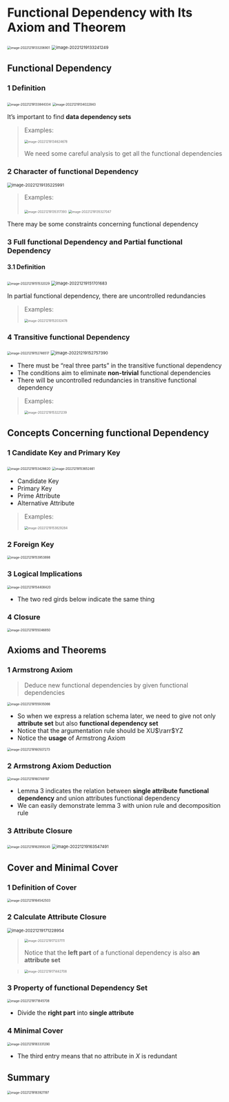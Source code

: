 # Functional Dependency with Its Axiom and Theorem

<img src="README.assets/image-20221219133206901.png" alt="image-20221219133206901" style="zoom:50%;" />

<img src="README.assets/image-20221219133241249.png" alt="image-20221219133241249" style="zoom:67%;" />

## Functional Dependency

### 1 Definition

<img src="README.assets/image-20221219133844334.png" alt="image-20221219133844334" style="zoom:50%;" />

<img src="README.assets/image-20221219134022843.png" alt="image-20221219134022843" style="zoom:50%;" />

It’s important to find **data dependency sets**

>   Examples:
>
>   <img src="README.assets/image-20221219134624678.png" alt="image-20221219134624678" style="zoom:50%;" />
>
>   We need some careful analysis to get all the functional dependencies

### 2 Character of functional Dependency

<img src="README.assets/image-20221219135225991.png" alt="image-20221219135225991" style="zoom:67%;" />

>   Examples:
>
>   <img src="README.assets/image-20221219135317393.png" alt="image-20221219135317393" style="zoom:50%;" />
>
>   <img src="README.assets/image-20221219135327047.png" alt="image-20221219135327047" style="zoom:50%;" />

There may be some constraints concerning functional dependency

### 3 Full functional Dependency and Partial functional Dependency

#### 3.1 Definition

<img src="README.assets/image-20221219151532029.png" alt="image-20221219151532029" style="zoom:50%;" />

<img src="README.assets/image-20221219151701683.png" alt="image-20221219151701683" style="zoom:67%;" />

In partial functional dependency, there are uncontrolled redundancies

>   Examples:
>
>   <img src="README.assets/image-20221219152032478.png" alt="image-20221219152032478" style="zoom:50%;" />

### 4 Transitive functional Dependency

<img src="README.assets/image-20221219152746517.png" alt="image-20221219152746517" style="zoom:50%;" />

<img src="README.assets/image-20221219152757390.png" alt="image-20221219152757390" style="zoom:67%;" />

-   There must be “real three parts” in the transitive functional dependency
-   The conditions aim to eliminate **non-trivial** functional dependencies
-   There will be uncontrolled redundancies in transitive functional dependency

>   Examples:
>
>   <img src="README.assets/image-20221219153221239.png" alt="image-20221219153221239" style="zoom:50%;" />

## Concepts Concerning functional Dependency

### 1 Candidate Key and Primary Key

<img src="README.assets/image-20221219153426620.png" alt="image-20221219153426620" style="zoom:50%;" />

<img src="README.assets/image-20221219153652461.png" alt="image-20221219153652461" style="zoom:50%;" />

-   Candidate Key
-   Primary Key
-   Prime Attribute
-   Alternative Attribute

>   Examples:
>
>   <img src="README.assets/image-20221219153829284.png" alt="image-20221219153829284" style="zoom:50%;" />

### 2 Foreign Key

<img src="README.assets/image-20221219153953898.png" alt="image-20221219153953898" style="zoom:50%;" />

### 3 Logical Implications

<img src="README.assets/image-20221219154408420.png" alt="image-20221219154408420" style="zoom:50%;" />

-   The two red girds below indicate the same thing

### 4 Closure

<img src="README.assets/image-20221219155046850.png" alt="image-20221219155046850" style="zoom:50%;" />

## Axioms and Theorems

### 1 Armstrong Axiom

>   Deduce new functional dependencies by given functional dependencies

<img src="README.assets/image-20221219155935066.png" alt="image-20221219155935066" style="zoom:50%;" />

-   So when we express a relation schema later, we need to give not only **attribute set** but also **functional dependency set**
-   Notice that the argumentation rule should be XU$\rarr$YZ
-   Notice the **usage** of Armstrong Axiom

<img src="README.assets/image-20221219160507273.png" alt="image-20221219160507273" style="zoom:50%;" />

### 2 Armstrong Axiom Deduction

<img src="README.assets/image-20221219160749197.png" alt="image-20221219160749197" style="zoom:50%;" />

-   Lemma 3 indicates the relation between **single attribute functional dependency** and union attributes functional dependency
-   We can easily demonstrate lemma 3 with union rule and decomposition rule

### 3 Attribute Closure

<img src="README.assets/image-20221219162959245.png" alt="image-20221219162959245" style="zoom:50%;" />

<img src="README.assets/image-20221219163547491.png" alt="image-20221219163547491" style="zoom:67%;" />

## Cover and Minimal Cover

### 1 Definition of Cover

<img src="README.assets/image-20221219164542503.png" alt="image-20221219164542503" style="zoom:50%;" />

### 2 Calculate Attribute Closure

<img src="README.assets/image-20221219171228954.png" alt="image-20221219171228954" style="zoom:67%;" />

>   <img src="README.assets/image-20221219171237111.png" alt="image-20221219171237111" style="zoom:50%;" />
>
>   Notice that the **left part** of a functional dependency is also **an attribute set**

>   <img src="README.assets/image-20221219171442708.png" alt="image-20221219171442708" style="zoom:50%;" />

### 3 Property of functional Dependency Set

<img src="README.assets/image-20221219171845708.png" alt="image-20221219171845708" style="zoom:50%;" />

-   Divide the **right part** into **single attribute**

### 4 Minimal Cover

<img src="README.assets/image-20221219183331290.png" alt="image-20221219183331290" style="zoom:50%;" />

-   The third entry means that no attribute in $X$ is redundant

## Summary

<img src="README.assets/image-20221219183921197.png" alt="image-20221219183921197" style="zoom:50%;" />







